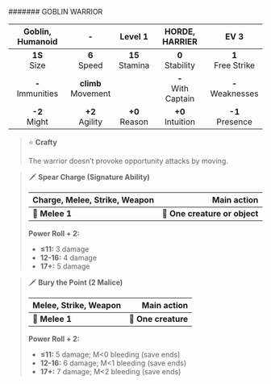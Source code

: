 ####### GOBLIN WARRIOR

|  Goblin, Humanoid   |           -           |      Level 1      |    HORDE, HARRIER     |         EV 3         |
|:-------------------:|:---------------------:|:-----------------:|:---------------------:|:--------------------:|
|   **1S**<br>Size    |    **6**<br>Speed     | **15**<br>Stamina |  **0**<br>Stability   | **1**<br>Free Strike |
| **-**<br>Immunities | **climb**<br>Movement |                   | **-**<br>With Captain | **-**<br>Weaknesses  |
|   **-2**<br>Might   |   **+2**<br>Agility   | **+0**<br>Reason  |  **+0**<br>Intuition  |  **-1**<br>Presence  |

> ⭐️ **Crafty**
> 
> The warrior doesn’t provoke opportunity attacks by moving.

> 🗡 **Spear Charge (Signature Ability)**
> 
> | **Charge, Melee, Strike, Weapon** |               **Main action** |
> |-----------------------------------|------------------------------:|
> | **📏 Melee 1**                    | **🎯 One creature or object** |
> 
> **Power Roll + 2:**
> 
> - **≤11:** 3 damage
> - **12-16:** 4 damage
> - **17+:** 5 damage

> 🗡 **Bury the Point (2 Malice)**
> 
> | **Melee, Strike, Weapon** |     **Main action** |
> |---------------------------|--------------------:|
> | **📏 Melee 1**            | **🎯 One creature** |
> 
> **Power Roll + 2:**
> 
> - **≤11:** 5 damage; M<0 bleeding (save ends)
> - **12-16:** 6 damage; M<1 bleeding (save ends)
> - **17+:** 7 damage; M<2 bleeding (save ends)
